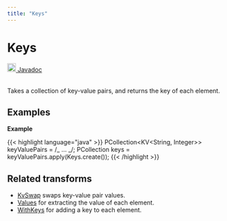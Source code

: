 ```yaml
---
title: "Keys"
---
```


<!--
Licensed under the Apache License, Version 2.0 (the "License");
you may not use this file except in compliance with the License.
You may obtain a copy of the License at

http://www.apache.org/licenses/LICENSE-2.0

Unless required by applicable law or agreed to in writing, software
distributed under the License is distributed on an "AS IS" BASIS,
WITHOUT WARRANTIES OR CONDITIONS OF ANY KIND, either express or implied.
See the License for the specific language governing permissions and
limitations under the License.
-->

# Keys

<table align="left">
    <a target="_blank" class="button"
        href="https://beam.apache.org/releases/javadoc/current/index.html?org/apache/beam/sdk/transforms/Keys.html">
      <img src="https://beam.apache.org/images/logos/sdks/java.png" width="20px" height="20px"
           alt="Javadoc" />
     Javadoc
    </a>
</table>
<br><br>

Takes a collection of key-value pairs, and returns the key of each element.

## Examples

**Example**

{{< highlight language="java" >}}
PCollection<KV<String, Integer>> keyValuePairs = /_ ... _/;
PCollection<String> keys = keyValuePairs.apply(Keys.create());
{{< /highlight >}}

## Related transforms

- [KvSwap](/documentation/transforms/java/elementwise/kvswap) swaps key-value pair values.
- [Values](/documentation/transforms/java/elementwise/values) for extracting the value of each element.
- [WithKeys](/documentation/transforms/java/elementwise/withkeys) for adding a key to each element.
